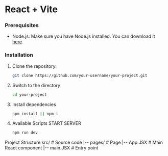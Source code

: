 # React + Vite

### Prerequisites

- Node.js: Make sure you have Node.js installed. You can download it [here](https://nodejs.org/).

### Installation

1. Clone the repository:
   ```bash
   git clone https://github.com/your-username/your-project.git
2. Switch to the directory   
   ```bash
   cd your-project
3. Install dependencies   
   ```bash
   npm install || npm i
4. Available Scripts
   START SERVER
   ```bash
   npm run dev
Project Structure
src/                    # Source code
|-- pages/             # Page
|-- App.JSX            # Main React component
|-- main.JSX           # Entry point

   
